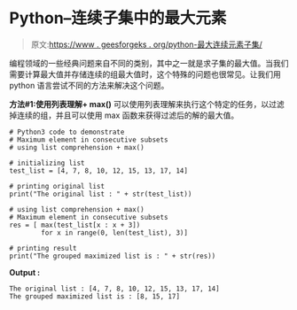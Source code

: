 # Python–连续子集中的最大元素

> 原文:[https://www . geesforgeks . org/python-最大连续元素子集/](https://www.geeksforgeeks.org/python-maximum-element-in-consecutive-subsets/)

编程领域的一些经典问题来自不同的类别，其中之一就是求子集的最大值。当我们需要计算最大值并存储连续的组最大值时，这个特殊的问题也很常见。让我们用 python 语言尝试不同的方法来解决这个问题。

**方法#1:使用列表理解+ max()**
可以使用列表理解来执行这个特定的任务，以过滤掉连续的组，并且可以使用 max 函数来获得过滤后的解的最大值。

```
# Python3 code to demonstrate
# Maximum element in consecutive subsets
# using list comprehension + max()

# initializing list
test_list = [4, 7, 8, 10, 12, 15, 13, 17, 14]

# printing original list 
print("The original list : " + str(test_list))

# using list comprehension + max()
# Maximum element in consecutive subsets
res = [ max(test_list[x : x + 3]) 
        for x in range(0, len(test_list), 3)]

# printing result
print("The grouped maximized list is : " + str(res))
```

**Output :**

```
The original list : [4, 7, 8, 10, 12, 15, 13, 17, 14]
The grouped maximized list is : [8, 15, 17]

```